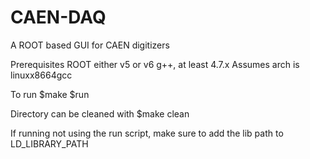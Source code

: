 # CAEN-DAQ
A ROOT based GUI for CAEN digitizers

Prerequisites
  ROOT either v5 or v6
  g++, at least 4.7.x
  Assumes arch is linuxx8664gcc
  
To run
  $make
  $run
  
  Directory can be cleaned with $make clean
  
If running not using the run script, make sure to add the lib path to LD_LIBRARY_PATH
